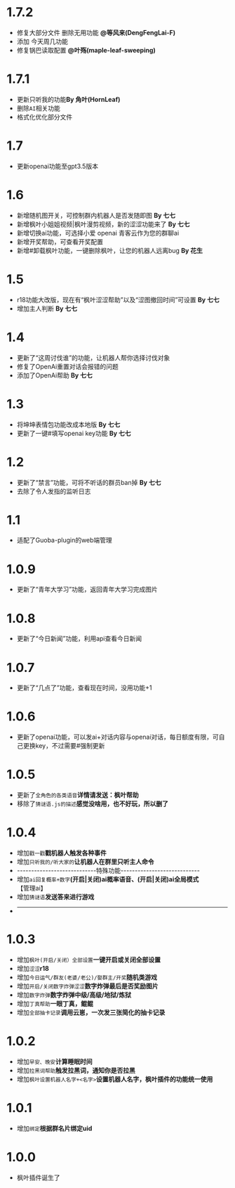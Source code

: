 # 1.7.2
* 修复大部分文件 删除无用功能 **@等风来(DengFengLai-F)**
* 添加 今天周几功能
* 修复锅巴读取配置 **@叶殇(maple-leaf-sweeping)**


# 1.7.1

* 更新只听我的功能**By 角叶(HornLeaf)**
* 删除`AI`相关功能
* 格式化优化部分文件

# 1.7

* 更新openai功能至gpt3.5版本

# 1.6

* 新增随机图开关，可控制群内机器人是否发随即图 **By 七七**
* 新增枫叶小姐姐视频|枫叶漫剪视频，新的涩涩功能来了 **By 七七**
* 新增切换ai功能，可选择小爱 openai 青客云作为您的群聊ai
* 新增开奖帮助，可查看开奖配置
* 新增#卸载枫叶功能，一键删除枫叶，让您的机器人远离bug **By 花生**

# 1.5

* r18功能大改版，现在有“枫叶涩涩帮助”以及“涩图撤回时间”可设置 **By 七七**
* 增加主人判断 **By 七七**

# 1.4

* 更新了“这周讨伐谁”的功能，让机器人帮你选择讨伐对象
* 修复了OpenAi重置对话会报错的问题
* 添加了OpenAi帮助 **By 七七**

# 1.3

* 将坤坤表情包功能改成本地版 **By 七七**
* 更新了一键#填写openai key功能 **By 七七**

# 1.2

* 更新了“禁言”功能，可将不听话的群员ban掉 **By 七七**
* 去除了令人发指的监听日志

# 1.1

* 适配了Guoba-plugin的web端管理

# 1.0.9

* 更新了“青年大学习”功能，返回青年大学习完成图片

# 1.0.8

* 更新了“今日新闻”功能，利用api查看今日新闻

# 1.0.7

* 更新了“几点了”功能，查看现在时间，没用功能+1

# 1.0.6

* 更新了openai功能，可以发ai+对话内容与openai对话，每日额度有限，可自己更换key，不过需要#强制更新

# 1.0.5

* 更新了`全角色的各类语音`**详情请发送：枫叶帮助**
* 移除了`猜谜语.js的描述`**感觉没啥用，也不好玩，所以删了**

# 1.0.4

* 增加`戳一戳`**戳机器人触发各种事件**
* 增加`只听我的/听大家的`**让机器人在群里只听主人命令**
* ----------------------------特殊功能----------------------------
* 增加`ai回复概率+数字`**(开启|关闭)ai概率语音、(开启|关闭)ai全局模式**【管理ai】
* 增加`猜谜语`**发送答来进行游戏**
* ------------------------------------------------------------------

# 1.0.3

* 增加`枫叶(开启/关闭）全部设置`**一键开启或关闭全部设置**
* 增加`涩涩`**r18**
* 增加`今日运气/群友(老婆/老公)/娶群主/开奖`**随机类游戏**
* 增加`开启/关闭数字炸弹涩涩`**数字炸弹最后是否奖励图片**
* 增加`数字炸弹`**数字炸弹中级/高级/地狱/炼狱**
* 增加`丁真帮助`**一眼丁真，鲲鲲**
* 增加`全部抽卡记录`**调用云崽，一次发三张简化的抽卡记录**

# 1.0.2

* 增加`早安、晚安`**计算睡眠时间**
* 增加`拉黑词帮助`**触发拉黑词，通知你是否拉黑**
* 增加`枫叶设置机器人名字+<名字>`**设置机器人名字，枫叶插件的功能统一使用**

# 1.0.1

* 增加`绑定`**根据群名片绑定uid**
  
# 1.0.0

* 枫叶插件诞生了
